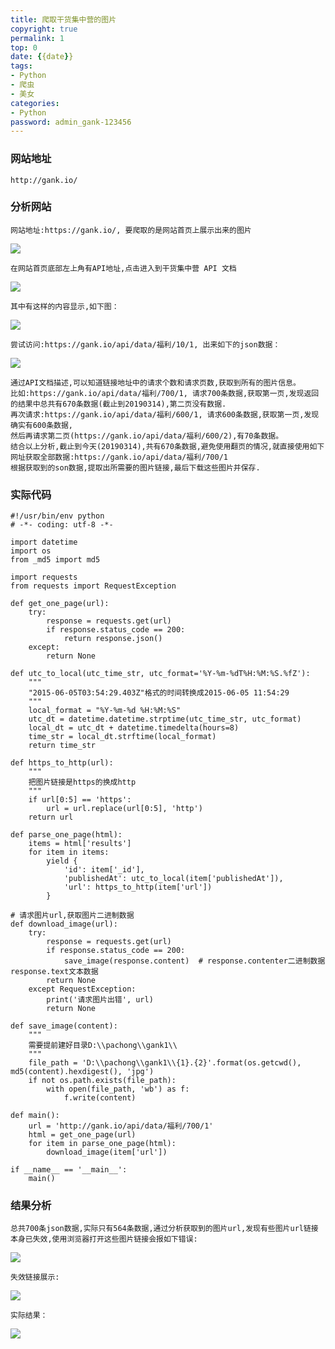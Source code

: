 ```yaml
---
title: 爬取干货集中营的图片
copyright: true
permalink: 1
top: 0
date: {{date}}
tags:
- Python
- 爬虫
- 美女
categories:
- Python
password: admin_gank-123456
---
```

### 网站地址
	http://gank.io/

### 分析网站
	网站地址:https://gank.io/, 要爬取的是网站首页上展示出来的图片
![](https://i.imgur.com/6Mkilm4.jpg)

<escape><!-- more --></escape>

	在网站首页底部左上角有API地址,点击进入到干货集中营 API 文档
![](https://i.imgur.com/crIyWfb.png)

	其中有这样的内容显示,如下图：
![](https://i.imgur.com/oHqL8X3.png)

	尝试访问:https://gank.io/api/data/福利/10/1, 出来如下的json数据：
![](https://i.imgur.com/mezrl8t.png)

	通过API文档描述,可以知道链接地址中的请求个数和请求页数,获取到所有的图片信息。
    比如:https://gank.io/api/data/福利/700/1, 请求700条数据,获取第一页,发现返回的结果中总共有670条数据(截止到20190314),第二页没有数据.
    再次请求:https://gank.io/api/data/福利/600/1, 请求600条数据,获取第一页,发现确实有600条数据,
    然后再请求第二页(https://gank.io/api/data/福利/600/2),有70条数据。
	结合以上分析,截止到今天(20190314),共有670条数据,避免使用翻页的情况,就直接使用如下网址获取全部数据:https://gank.io/api/data/福利/700/1
	根据获取到的son数据,提取出所需要的图片链接,最后下载这些图片并保存.

### 实际代码
    #!/usr/bin/env python
    # -*- coding: utf-8 -*-
    
    import datetime
    import os
    from _md5 import md5
    
    import requests
    from requests import RequestException
    
    def get_one_page(url):
        try:
            response = requests.get(url)
            if response.status_code == 200:
                return response.json()
        except:
            return None
    
    def utc_to_local(utc_time_str, utc_format='%Y-%m-%dT%H:%M:%S.%fZ'):
        """
        "2015-06-05T03:54:29.403Z"格式的时间转换成2015-06-05 11:54:29
        """
        local_format = "%Y-%m-%d %H:%M:%S"
        utc_dt = datetime.datetime.strptime(utc_time_str, utc_format)
        local_dt = utc_dt + datetime.timedelta(hours=8)
        time_str = local_dt.strftime(local_format)
        return time_str
    
    def https_to_http(url):
        """
        把图片链接是https的换成http
        """
        if url[0:5] == 'https':
            url = url.replace(url[0:5], 'http')
        return url
    
    def parse_one_page(html):
        items = html['results']
        for item in items:
            yield {
                'id': item['_id'],
                'publishedAt': utc_to_local(item['publishedAt']),
                'url': https_to_http(item['url'])
            }
    
    # 请求图片url,获取图片二进制数据
    def download_image(url):
        try:
            response = requests.get(url)
            if response.status_code == 200:
                save_image(response.content)  # response.contenter二进制数据 response.text文本数据
            return None
        except RequestException:
            print('请求图片出错', url)
            return None
    
    def save_image(content):
        """
        需要提前建好目录D:\\pachong\\gank1\\
        """
        file_path = 'D:\\pachong\\gank1\\{1}.{2}'.format(os.getcwd(), md5(content).hexdigest(), 'jpg')
        if not os.path.exists(file_path):
            with open(file_path, 'wb') as f:
                f.write(content)
    
    def main():
        url = 'http://gank.io/api/data/福利/700/1'
        html = get_one_page(url)
        for item in parse_one_page(html):
            download_image(item['url'])
    
    if __name__ == '__main__':
        main()

### 结果分析
	总共700条json数据,实际只有564条数据,通过分析获取到的图片url,发现有些图片url链接本身已失效,使用浏览器打开这些图片链接会报如下错误:
![](https://i.imgur.com/2s8gC9m.png)

	失效链接展示:
![](https://i.imgur.com/4BlHV74.png)

	实际结果：
![](https://i.imgur.com/bNlaWbd.jpg)

